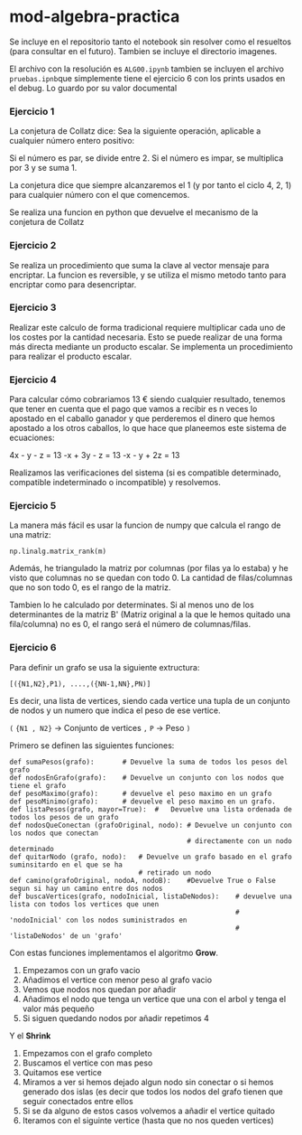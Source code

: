 # mod-algebra-practica
Se incluye en el repositorio tanto el notebook sin resolver como el resueltos (para consultar en el futuro). Tambien se incluye el directorio imagenes.

El archivo con la resolución es `ALG00.ipynb` tambien se incluyen el archivo `pruebas.ipnb`que simplemente tiene el ejercicio 6 con los prints  usados en el debug. Lo guardo por su valor documental

### Ejercicio 1
La conjetura de Collatz dice:
Sea la siguiente operación, aplicable a cualquier número entero positivo:

Si el número es par, se divide entre 2.
Si el número es impar, se multiplica por 3 y se suma 1.

La conjetura dice que siempre alcanzaremos el 1 (y por tanto el ciclo 4, 2, 1) para cualquier número con el que comencemos. 

Se realiza una funcion en python que devuelve el mecanismo de la conjetura de Collatz

### Ejercicio 2

Se realiza un procedimiento que suma la clave al vector mensaje para encriptar. La funcion es reversible, y se utiliza el mismo metodo tanto para encriptar como para desencriptar.

### Ejercicio 3
Realizar este calculo de forma tradicional requiere multiplicar cada uno de los costes por la cantidad necesaria. Esto se puede realizar de una forma más directa mediante un producto escalar. Se implementa un procedimiento para realizar el producto escalar.

### Ejercicio 4
Para calcular cómo cobrariamos 13 € siendo cualquier resultado, tenemos que tener en cuenta que el pago que vamos a recibir es n veces lo apostado en el caballo ganador y que perderemos el dinero que hemos apostado a los otros caballos, lo que hace que planeemos este sistema de ecuaciones:

4x -  y  -  z = 13
-x + 3y  -  z = 13
-x -  y  + 2z = 13

Realizamos las verificaciones del sistema (si es compatible determinado, compatible indeterminado o incompatible) y resolvemos.

### Ejercicio 5

La manera más fácil es usar la funcion de numpy que calcula el rango de una matriz:

`np.linalg.matrix_rank(m)`

Además, he triangulado la matriz por columnas (por filas ya lo estaba) y he visto que columnas no se quedan con todo 0. La cantidad de filas/columnas que no son todo 0, es el rango de la matriz.

Tambien lo he calculado por determinates. Si al menos uno de los determinantes de la matriz B' (Matriz original a la que le hemos quitado una fila/columna) no es 0, el rango será el número de columnas/filas.


### Ejercicio 6

Para definir un grafo se usa la siguiente extructura:

`[({N1,N2},P1), ....,({NN-1,NN},PN)]`

Es decir, una lista de vertices, siendo cada vertice una tupla de un conjunto de nodos y un numero que indica el peso de ese vertice.

`(`
`{N1 , N2}` -> Conjunto de vertices
`,`
`P` -> Peso
`)`

Primero se definen las siguientes funciones:

```
def sumaPesos(grafo):       # Devuelve la suma de todos los pesos del grafo
def nodosEnGrafo(grafo):    # Devuelve un conjunto con los nodos que tiene el grafo
def pesoMaximo(grafo):      # devuelve el peso maximo en un grafo
def pesoMinimo(grafo):      # devuelve el peso maximo en un grafo.
def listaPesos(grafo, mayor=True):  #   Devuelve una lista ordenada de todos los pesos de un grafo
def nodosQueConectan (grafoOriginal, nodo): # Devuelve un conjunto con los nodos que conectan 
                                            # directamente con un nodo determinado
def quitarNodo (grafo, nodo):   # Devuelve un grafo basado en el grafo suminsitardo en el que se ha 
                                # retirado un nodo
def camino(grafoOriginal, nodoA, nodoB):    #Devuelve True o False segun si hay un camino entre dos nodos
def buscaVertices(grafo, nodoInicial, listaDeNodos):    # devuelve una lista con todos los vertices que unen
                                                        # 'nodoInicial' con los nodos suministrados en 
                                                        # 'listaDeNodos' de un 'grafo'
```

Con estas funciones implementamos el algoritmo **Grow**.
1) Empezamos con un grafo vacio
2) Añadimos el vertice con menor peso al grafo vacio
3) Vemos que nodos nos quedan por añadir
4) Añadimos el nodo que tenga un vertice que una con el arbol y tenga el valor más pequeño
5) Si siguen quedando nodos por añadir repetimos 4

Y el **Shrink**
1) Empezamos con el grafo completo
2) Buscamos el vertice con mas peso
3) Quitamos ese vertice
4) Miramos a ver si hemos dejado algun nodo sin conectar o si hemos generado dos islas (es decir que todos los nodos del grafo tienen que seguir conectados entre ellos
5) Si se da alguno de estos casos volvemos a añadir el vertice quitado
6) Iteramos con el siguinte vertice (hasta que no nos queden vertices)
